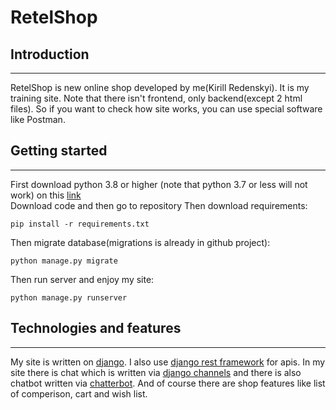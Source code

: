 # RetelShop
## Introduction
---
RetelShop is new online shop developed by me(Kirill Redenskyi). It is my training site. Note that there isn't frontend, only backend(except 2 html files). So if you want to check how site works, you can use special software like Postman.
## Getting started
---
First download python 3.8 or higher (note that python 3.7 or less will not work) on this [link](https://www.python.org "python")  
Download code and then go to repository
Then download requirements:
```
pip install -r requirements.txt
```
Then migrate database(migrations is already in github project):
```
python manage.py migrate
```
Then run server and enjoy my site:
```
python manage.py runserver
```
## Technologies and features
---
My site is written on [django](https://www.djangoproject.com "django"). I also use [django rest framework](https://www.django-rest-framework.org "django rest framework") for apis. In my site there is chat which is written via [django channels](https://channels.readthedocs.io/en/stable/introduction.html "django channels") and there is also chatbot written via [chatterbot](https://chatterbot.readthedocs.io/en/stable/, "chatterbot"). And of course there are shop features like list of comperison, cart and wish list.
